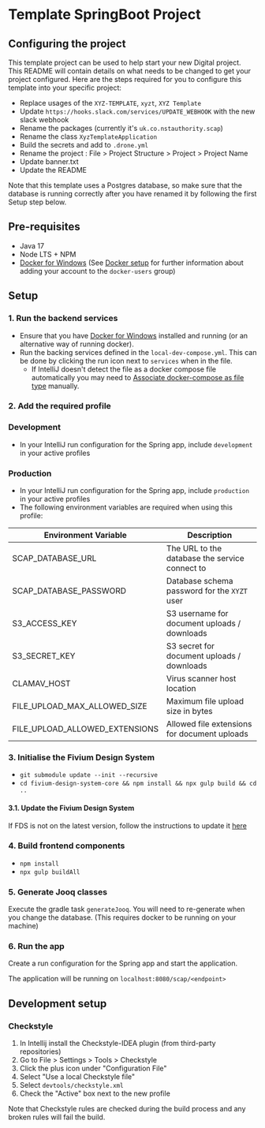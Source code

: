 # Template SpringBoot Project

## Configuring the project

This template project can be used to help start your new Digital project. This README will contain details on what needs to be changed to get your project configured.
Here are the steps required for you to configure this template into your specific project: 
- Replace usages of the `XYZ-TEMPLATE`, `xyzt`, `XYZ Template` 
- Update `https://hooks.slack.com/services/UPDATE_WEBHOOK` with the new slack webhook 
- Rename the packages (currently it's `uk.co.nstauthority.scap`)
- Rename the class `XyzTemplateApplication`
- Build the secrets and add to `.drone.yml`
- Rename the project : File > Project Structure > Project > Project Name
- Update banner.txt
- Update the README

Note that this template uses a Postgres database, so make sure that the database is running correctly after you have renamed it by following the first Setup step below. 

## Pre-requisites
- Java 17
- Node LTS + NPM
- [Docker for Windows](https://hub.docker.com/editions/community/docker-ce-desktop-windows)
  (See [Docker setup](https://confluence.fivium.co.uk/display/JAVA/Java+development+environment+setup#Javadevelopmentenvironmentsetup-Docker)
  for further information about adding your account to the `docker-users` group)

## Setup

### 1. Run the backend services
- Ensure that you have [Docker for Windows](https://hub.docker.com/editions/community/docker-ce-desktop-windows)
  installed and running (or an alternative way of running docker).  
- Run the backing services defined in the `local-dev-compose.yml`. This can be done by clicking the run icon
  next to `services` when in the file.
  - If IntelliJ doesn't detect the file as a docker compose file automatically you may need to 
    [Associate docker-compose as file type](https://intellij-support.jetbrains.com/hc/en-us/community/posts/360009394620-Associate-docker-compose-as-file-type) manually.

### 2. Add the required profile

### Development
- In your IntelliJ run configuration for the Spring app, include `development` in your active profiles

### Production
- In your IntelliJ run configuration for the Spring app, include `production` in your active profiles
- The following environment variables are required when using this profile:

| Environment Variable           | Description                                    |
|--------------------------------|------------------------------------------------|
| SCAP_DATABASE_URL              | The URL to the database the service connect to |
| SCAP_DATABASE_PASSWORD         | Database schema password for the `XYZT` user   |
| S3_ACCESS_KEY                  | S3 username for document uploads / downloads   |
| S3_SECRET_KEY                  | S3 secret for document uploads / downloads     |
| CLAMAV_HOST                    | Virus scanner host location                    |
| FILE_UPLOAD_MAX_ALLOWED_SIZE   | Maximum file upload size in bytes              |
| FILE_UPLOAD_ALLOWED_EXTENSIONS | Allowed file extensions for document uploads   |


### 3. Initialise the Fivium Design System
- `git submodule update --init --recursive`
- `cd fivium-design-system-core && npm install && npx gulp build && cd ..`

#### 3.1. Update the Fivium Design System
If FDS is not on the latest version, follow the instructions to update it [here](https://confluence.fivium.co.uk/display/FDS/Releases)

### 4. Build frontend components
- `npm install`
- `npx gulp buildAll`

### 5. Generate Jooq classes
Execute the gradle task `generateJooq`. You will need to re-generate when you change the database.
(This requires docker to be running on your machine)

### 6. Run the app
Create a run configuration for the Spring app and start the application.

The application will be running on `localhost:8080/scap/<endpoint>`

## Development setup

### Checkstyle
1. In Intellij install the Checkstyle-IDEA plugin (from third-party repositories)
2. Go to File > Settings > Tools > Checkstyle 
3. Click the plus icon under "Configuration File"
4. Select "Use a local Checkstyle file"
5. Select `devtools/checkstyle.xml`
6. Check the "Active" box next to the new profile

Note that Checkstyle rules are checked during the build process and any broken rules will fail the build.

